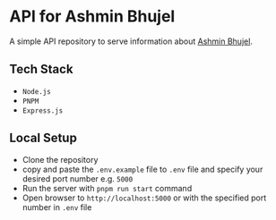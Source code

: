 # API for Ashmin Bhujel

A simple API repository to serve information about [Ashmin Bhujel](https://github.com/ashmin-bhujel/).

## Tech Stack

- `Node.js`
- `PNPM`
- `Express.js`

## Local Setup

- Clone the repository
- copy and paste the `.env.example` file to `.env` file and specify your desired port number e.g. `5000`
- Run the server with `pnpm run start` command
- Open browser to `http://localhost:5000` or with the specified port number in `.env` file
